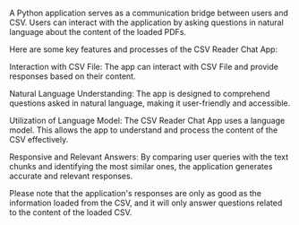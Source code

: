 A Python application serves as a communication bridge between users and CSV. Users can interact with the application by asking questions in natural language about the content of the loaded PDFs.

Here are some key features and processes of the CSV Reader Chat App:

Interaction with CSV File: The app can interact with CSV File and provide responses based on their content.

Natural Language Understanding: The app is designed to comprehend questions asked in natural language, making it user-friendly and accessible.

Utilization of Language Model: The CSV Reader Chat App uses a language model. This allows the app to understand and process the content of the CSV effectively.

Responsive and Relevant Answers: By comparing user queries with the text chunks and identifying the most similar ones, the application generates accurate and relevant responses.

Please note that the application's responses are only as good as the information loaded from the CSV, and it will only answer questions related to the content of the loaded CSV.
